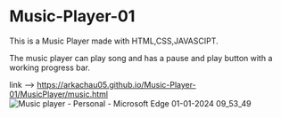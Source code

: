 # Music-Player-01
This is a Music Player made with HTML,CSS,JAVASCIPT.

The music player can play song and has a pause and play button with a working progress bar.

link --> https://arkachau05.github.io/Music-Player-01/MusicPlayer/music.html
![Music player - Personal - Microsoft​ Edge 01-01-2024 09_53_49](https://github.com/Arkachau05/Music-Player-01/assets/142379046/15169ea9-7d84-4abf-8795-e3f112932620)
